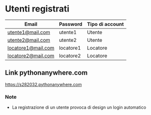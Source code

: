 # Utenti registrati

| Email              | Password  | Tipo di account |
|--------------------|-----------|-----------------|
| utente1@mail.com   | utente1   | Utente          |
| utente2@mail.com   | utente2   | Utente          |
| locatore1@mail.com | locatore1 | Locatore        |
| locatore2@mail.com | locatore2 | Locatore        |

## Link pythonanywhere.com
https://s282032.pythonanywhere.com

### Note
- La registrazione di un utente provoca di design un login automatico